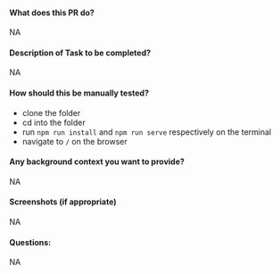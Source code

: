 #### What does this PR do?
NA

#### Description of Task to be completed?
NA

#### How should this be manually tested?
- clone the folder
- cd into the folder
- run `npm run install` and `npm run serve` respectively on the terminal
- navigate to `/` on the browser

#### Any background context you want to provide?
NA

#### Screenshots (if appropriate)
NA

#### Questions:
NA
